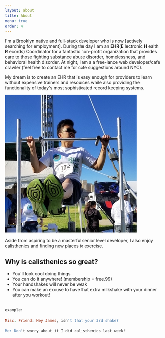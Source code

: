```yaml
---
layout: about
title: About
menu: true
order: 4
---
```


I'm a Brooklyn native and full-stack developer who is now [actively searching for employment]. During the day I am an **EHR**(**E** lectronic **H** ealth **R** ecords) Coordinator for a fantastic non-profit organization that provides care to those fighting substance abuse disorder, homelessness, and behavioral health disorder. At night, I am a a free-lance web developer/cafe crawler (feel free to contact me for cafe suggestions around NYC).

My dream is to create an EHR that is easy enough for providers to learn without expensive trainers and resources while also providing the functionality of today's most sophisticated record keeping systems. 

![Struggle Face](/assets/img/about.jpg)


Aside from aspiring to be a masterful senior level developer, I also enjoy calisthenics and finding new places to exercise.

Why is calisthenics so great?
---
* You'll look cool doing things
* You can do it anywhere! (membership = free.99)
* Your handshakes will never be weak
* You can make an excuse to have that extra milkshake with your dinner after you workout!

~~~ruby

example:

Misc. Friend: Hey James, isn't that your 3rd shake?       

Me: Don't worry about it I did calisthenics last week!

~~~
